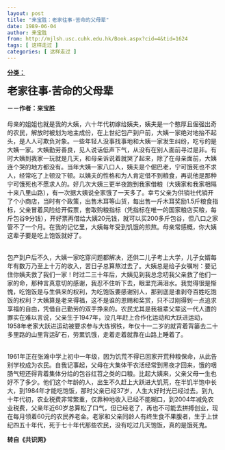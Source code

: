 ```yaml
---
layout: post
title: "来宝胜：老家往事·苦命的父母辈"
date: 1989-06-04
author: 来宝胜
from: http://mjlsh.usc.cuhk.edu.hk/Book.aspx?cid=4&tid=1624
tags: [ 这样走过 ]
categories: [ 这样走过 ]
---
```


<div style="margin: 15px 10px 10px 0px;">
 <div>
  <span id="ctl00_ContentPlaceHolder1_chapter1_SubjectLabel" style="font-weight:bold;text-decoration:underline;">
   分类：
  </span>
 </div>
 <p>
  <strong>
   <font size="5">
    老家往事·苦命的父母辈
   </font>
  </strong>
 </p>
 <p>
  <strong>
   －－作者：来宝胜
   <br/>
  </strong>
  <br/>
  母亲的姐姐也就是我的大姨，六十年代初嫁给姨夫，姨夫是一个憨厚且倔强出奇的农民，解放时被划为地主成份，在上世纪包产到户前，大姨一家绝对地抬不起头，是人人可欺负对象。一些年轻人没事找事地和大姨一家发生纠纷，吃亏的是大姨一家。大姨勤劳善良，见人说话低声下气，从没有在别人面前寻过是非。有时大姨到我家一玩就是几天，和母亲诉说着就哭了起来，除了在母亲面前，大姨连个哭的地方都没有。当年大姨一家八口人，姨夫是个倔巴老，宁可饿死也不求人，经常吃了上顿没下顿。以姨夫的性格和为人肯定借不到粮食，再说他是那种宁可饿死也不愿求人的。好几次大姨三更半夜跑到我家借粮（大姨家和我家相隔十来八里山路），有一次据大姨说全家饿了一天多了。幸亏父亲为供销社代销开了个小商店，当时有个政策，出售木耳等山货，每出售一斤木耳奖励1.5斤粮食指标，父亲冒着风险给开假票，套取购粮指标（凭指标在唯一的国家粮店买粮，每斤包谷9分钱），开好票再借给大姨20元钱，就可以买200多斤包谷，但八口之家管不了一个月。在我的记忆里，大姨每年受到饥饿的煎熬。母亲常感概，你大姨这辈子要是吃上饱饭就好了。
 </p>
 <p>
  <br/>
  包产到户后不久，大姨一家吃穿问题都解决，还供二儿子考上大学，儿子女婿每年有数万乃至上十万的收入，苦日子总算熬过去了。大姨总是给子女嘱咐：要记住你姨夫救了我们一家！时过二三十年后，大姨见到我总念叨我父亲救了他们一家的命，那种言真意切的感谢，我忍不住听下去，眼里充满泪水。我觉得很是惭愧，吃饱饭是与生俱来的权利，为吃饱饭要感谢别人，那到底是谁剥夺百姓吃饱饭的权利？大姨算是老来得福，这不是谁的恩赐和奖赏，只不过刚得到一点追求享福的自由，凭借自己勤劳的双手挣来的。农民尤其是我祖辈父辈这一代人遭的罪实在难以言说，父亲生于1947年，没几年赶上合作化运动和大跃进运动，1958年老家大跃进运动被要求参与大炼钢铁，年仅十一二岁的就背着背篓去二十多里路的山里背运矿石，劳累饥饿，走着走着就靠在山路上睡着了。
 </p>
 <p>
  <br/>
  1961年正在张滩中学上初中一年级，因为饥荒不得已回家开荒种粮保命，从此告别学校成为农民。自我记事起，父母在大集体干农活经常到黑夜才回来，饿的咽肠气短还得背着集体分给的包谷红苕之类的口粮。比起大姨来，父亲父母一生也好不了多少。他们这个年龄的人，出生不久赶上大跃进大饥荒，在半饥半饱中长大，到1984年才能吃饱饭，那时父亲已经37岁，人生大好时光已经过去。到九十年代初，农业税费非常繁重，仅靠种地收入已经不能糊口，到2004年减免农业税费，父亲年近60岁总算松了口气，但已经老了，再也不可能去拼搏创业，现在每月领着60元的农民养老金。老家和父亲同龄人有终生食不果腹者，生于上世纪四五十年代，死于七十年代那些农民，没有吃过几天饱饭，真的是饿死鬼。
  <br/>
 </p>
 <p>
  <strong>
   转自《共识网》
  </strong>
 </p>
</div>

